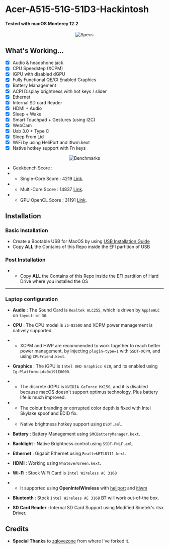 

# Acer-A515-51G-51D3-Hackintosh

#### Tested with macOS Monterey 12.2

<p align="center">
  <img src="https://i.imgur.com/WHjb8Wg.png" alt="Specs">
</p>


## What's Working...
 - [x] Audio & headphone jack
 - [x] CPU Speedstep (XCPM)
 - [x] iGPU with disabled dGPU
 - [x] Fully Functional QE/CI Enabled Graphics
 - [x] Battery Management
 - [x] ACPI Display brightness with hot keys / slider
 - [x] Ethernet
 - [x] Internal SD card Reader
 - [x] HDMI + Audio
 - [x] Sleep + Wake
 - [x] Smart Touchpad + Gestures (using I2C)
 - [x] WebCam
 - [x] Usb 3.0 + Type C
 - [x] Sleep From Lid
 - [x] WiFi by using HeliPort and itlwm.kext
 - [x] Native hotkey support with Fn keys

<p align="center">
  <img src="https://i.imgur.com/A0cKRrX.png" alt="Benchmarks">
</p>

  - Geekbench Score :
  - - Single-Core Score : 4219 [Link](https://browser.geekbench.com/v4/cpu/13793813).
  - - Multi-Core Score : 14837 [Link](https://browser.geekbench.com/v4/cpu/13793813).
  - - GPU OpenCL Score : 31191 [Link](https://browser.geekbench.com/v4/compute/4258348).

## Installation

###  Basic Installation

- Create a Bootable USB for MacOS by using [USB Installation Guide](https://dortania.github.io/OpenCore-Install-Guide/installer-guide/mac-install.html)
- Copy **ALL** the Contains of this Repo inside the EFI partition of USB

### Post Installation

- - Copy **ALL** the Contains of this Repo inside the EFI partition of Hard Drive where you installed the OS
---
### Laptop configuration


- **Audio** : The Sound Card is `Realtek ALC255`, which is driven by `AppleALC` on `layout-id 30`.

- **CPU** : The CPU model is `i5-8250U` and XCPM power management is natively supported.
 - - XCPM and HWP are recommended to work together to reach better power management, by injecting `plugin-type=1` with `SSDT-XCPM`, and using `CPUFriend.kext`.

- **Graphics** : The iGPU is `Intel UHD Graphics 620`, and its enabled using `Ig-Platform-id=0x191E0000`.
- - The discrete dGPU is `NVIDIA GeForce MX150`, and it is disabled because macOS doesn't support optimus technology. Plus battery life is much improved.
- - The colour branding or corrupted color depth is fixed with Intel Skylake spoof and EDID fix.
- - Native brightness hotkey support using `DSDT.aml`.

- **Battery** : Battery Management using `SMCBatteryManager.kext`.

- **Backlight** : Native Brightness control using `SSDT-PNLF.aml`.

- **Ethernet** : Gigabit Ethernet using `RealtekRTL8111.kext`.

- **HDMI** : Working using `WhateverGreen.kext`.

- **Wi-Fi** : Stock WiFi Card is `Intel Wireless AC 3168` 
- - It supported using **OpenIntelWireless** with [heliport](https://github.com/OpenIntelWireless/HeliPort) and [itlwm](https://github.com/OpenIntelWireless/itlwm)

- **Bluetooth** : Stock `Intel Wireless AC 3168` BT will work out-of-the box.
- **SD Card Reader** : Internal SD Card Support using Modified Sinetek's rtsx Driver.

## Credits

- **Special Thanks** to [zqlovezone](https://github.com/zqlovezone/ACER-TX520-Hackintosh-Opencore) from where I've forked it.
